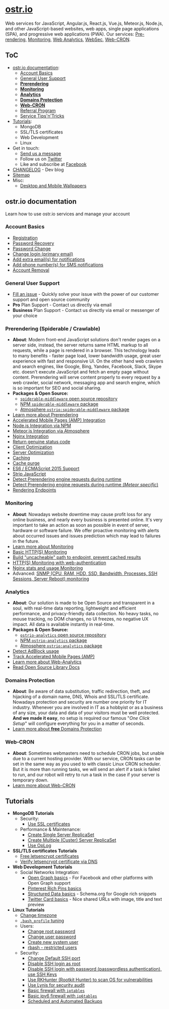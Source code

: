 # [ostr.io](https://ostr.io)

Web services for JavaScript, Angular.js, React.js, Vue.js, Meteor.js, Node.js, and other JavaScript-based websites, web apps, single page applications (SPA), and progressive web applications (PWA). Our services: [Pre-rendering](https://ostr.io/info/prerendering), [Monitoring](https://ostr.io/info/monitoring), [Web Analytics](https://ostr.io/info/web-analytics), [WebSec](https://ostr.io/info/domain-names-protection), [Web-CRON](https://ostr.io/info/web-cron).

## ToC

- [ostr.io documentation](https://github.com/veliovgroup/ostrio#ostrio-documentation):
  - [Account Basics](https://github.com/veliovgroup/ostrio#account-basics)
  - [General User Support](https://github.com/veliovgroup/ostrio#general-user-support)
  - [__Prerendering__](https://github.com/veliovgroup/ostrio#prerendering-spiderable--crawlable)
  - [__Monitoring__](https://github.com/veliovgroup/ostrio#monitoring)
  - [__Analytics__](https://github.com/veliovgroup/ostrio#analytics)
  - [__Domains Protection__](https://github.com/veliovgroup/ostrio#domains-protection)
  - [__Web-CRON__](https://github.com/veliovgroup/ostrio#web-cron)
  - [Referral Program](https://github.com/veliovgroup/ostrio/blob/master/docs/account/referral-program.md)
  - [Service Tips'n'Tricks](https://github.com/veliovgroup/ostrio/blob/master/docs/account/tips-and-tricks.md)
- [Tutorials](https://github.com/veliovgroup/ostrio#tutorials):
  - MongoDB
  - SSL/TLS certificates
  - Web Development
  - Linux
- Get in touch:
  - <a href="mailto:info@ostr.io" target="_parent">Send us a message</a>
  - Follow us on [Twitter](https://twitter.com/ostrio_service)
  - Like and subscribe at [Facebook](https://www.facebook.com/ostrio.service)
- [CHANGELOG](https://github.com/veliovgroup/ostrio/blob/master/HISTORY.md) - Dev blog
- [Sitemap](https://github.com/veliovgroup/ostrio/blob/master/SITEMAP.md)
- Misc:
  - [Desktop and Mobile Wallpapers](https://github.com/veliovgroup/ostrio/tree/master/wallpapers)

## ostr.io documentation

Learn how to use ostr.io services and manage your account

### Account Basics

- [Registration](https://github.com/veliovgroup/ostrio/blob/master/docs/account/sign-up.md)
- [Password Recovery](https://github.com/veliovgroup/ostrio/blob/master/docs/account/password-recovery.md)
- [Password Change](https://github.com/veliovgroup/ostrio/blob/master/docs/account/password-change.md)
- [Change login (primary email)](https://github.com/veliovgroup/ostrio/blob/master/docs/account/change-primary-email.md)
- [Add extra email(s) for notifications](https://github.com/veliovgroup/ostrio/blob/master/docs/account/add-notification-email.md)
- [Add phone number(s) for SMS notifications](https://github.com/veliovgroup/ostrio/blob/master/docs/account/add-notification-phone-number.md)
- [Account Removal](https://github.com/veliovgroup/ostrio/blob/master/docs/account/account-removal.md)

### General User Support

- [Fill an issue](https://github.com/veliovgroup/ostrio/issues) - Quickly solve your issue with the power of our customer support and open source community
- __Pro__ Plan Support - Contact us directly via email
- __Business__ Plan Support - Contact us directly via email or messenger of your choice

<!-- ### Resources Management
 - Server: [Add and verify by IP]()
 - Server: [Add and verify by domain name]()
 - Domain: [Whois integrity monitoring]()
 - Domain: [DNS records integrity monitoring]()
 - Website: [SSL certificate integrity monitoring]() -->

### Prerendering (Spiderable / Crawlable)

- __About__: Modern front-end JavaScript solutions don't render pages on a server side, instead, the server returns same HTML markup to all requests, while a page is rendered in a browser. This technology leads to many benefits - faster page load, lower bandwidth usage, great user experience with fast and responsive UI. On the other hand web crawlers and search engines, like Google, Bing, Yandex, Facebook, Slack, Skype etc. doesn't execute JavaScript and fetch an empty page without content. Prerendering will serve content properly to every request by a web crawler, social network, messaging app and search engine, which is so important for SEO and social sharing.
- __Packages & Open Source:__
  - [`spiderable-middleware` open source repository](https://github.com/veliovgroup/spiderable-middleware)
  - [NPM `spiderable-middleware` package](https://www.npmjs.com/package/spiderable-middleware)
  - [Atmosphere `ostrio:spiderable-middleware` package](https://atmospherejs.com/ostrio/spiderable-middleware)
- [Learn more about Prerendering](https://ostr.io/info/prerendering)
- [Accelerated Mobile Pages (AMP) Integration](https://github.com/veliovgroup/ostrio/blob/master/docs/prerendering/amp-support.md)
- [Node.js Integration via NPM](https://github.com/veliovgroup/ostrio/blob/master/docs/prerendering/node-npm.md)
- [Meteor.js Integration via Atmosphere](https://github.com/veliovgroup/ostrio/blob/master/docs/prerendering/meteor-atmosphere.md)
- [Nginx Integration](https://github.com/veliovgroup/ostrio/blob/master/docs/prerendering/nginx.md)
- [Return genuine status code](https://github.com/veliovgroup/ostrio/blob/master/docs/prerendering/genuine-status-code.md)
- [Client Optimization](https://github.com/veliovgroup/ostrio/blob/master/docs/prerendering/optimization.md)
- [Server Optimization](https://github.com/veliovgroup/ostrio/blob/master/docs/prerendering/rendering-endpoints.md)
- [Caching](https://github.com/veliovgroup/ostrio/blob/master/docs/prerendering/cache.md)
- [Cache purge](https://github.com/veliovgroup/ostrio/blob/master/docs/prerendering/cache-purge.md)
- [ES6 / ECMAScript 2015 Support](https://github.com/veliovgroup/ostrio/blob/master/docs/prerendering/es6-support.md)
- [Strip JavaScript](https://github.com/veliovgroup/ostrio/blob/master/docs/prerendering/strip-javascript.md)
- [Detect Prerendering engine requests during runtime](https://github.com/veliovgroup/ostrio/blob/master/docs/prerendering/detect-prerendering.md)
- [Detect Prerendering engine requests during runtime (*Meteor specific*)](https://github.com/veliovgroup/ostrio/blob/master/docs/prerendering/detect-prerendering-meteor.md)
- [Rendering Endpoints](https://github.com/veliovgroup/ostrio/blob/master/docs/prerendering/rendering-endpoints.md)

### Monitoring

- __About__: Nowadays website downtime may cause profit loss for any online business, and nearly every business is presented online. It's very important to take an action as soon as possible in event of server, hardware or software failure. We offer proactive monitoring with alerts about occurred issues and issues prediction which may lead to failures in the future.
- [Learn more about Monitoring](https://ostr.io/info/monitoring)
- [Basic HTTP(S) Monitoring](https://github.com/veliovgroup/ostrio/blob/master/docs/monitoring/basics.md)
- [Build "uncacheable" path to endpoint, prevent cached results](https://github.com/veliovgroup/ostrio/blob/master/docs/monitoring/custom-path.md)
- [HTTP(S) Monitoring with web-authentication](https://github.com/veliovgroup/ostrio/blob/master/docs/monitoring/with-auth.md)
- [Nginx stats and usage Monitoring](https://github.com/veliovgroup/ostrio/blob/master/docs/monitoring/nginx-stats.md)
- Advanced: [SNMP (CPU, RAM, HDD, SSD, Bandwidth, Processes, SSH Sessions, Server Reboot) monitoring](https://github.com/veliovgroup/ostrio/blob/master/docs/monitoring/snmp.md)

### Analytics

- __About__: Our solution is made to be Open Source and transparent in a soul, with real-time data reporting, lightweight and efficient performance, and privacy-friendly data collection. No heavy tasks, no mouse tracking, no DOM changes, no UI freezes, no negative UX impact. All data is available instantly in real-time.
- __Packages & Open Source:__
  - [`ostrio-analytics` open source repository](https://github.com/veliovgroup/ostrio-analytics)
  - [NPM `ostrio-analytics` package](https://www.npmjs.com/package/ostrio-analytics)
  - [Atmosphere `ostrio:analytics` package](https://atmospherejs.com/ostrio/analytics)
- [Detect AdBlock usage](https://github.com/veliovgroup/ostrio/blob/master/docs/analytics/detect-adblock.md)
- [Track Accelerated Mobile Pages (AMP)](https://github.com/veliovgroup/ostrio/blob/master/docs/analytics/track-amp.md)
- [Learn more about Web-Analytics](https://ostr.io/info/web-analytics)
- [Read Open Source Library Docs](https://github.com/veliovgroup/ostrio-analytics)

### Domains Protection

- __About__: Be aware of data substitution, traffic redirection, theft, and hijacking of a domain name, DNS, Whois and SSL/TLS certificate. Nowadays protection and security are number one priority for IT industry. Whenever you are involved in IT as a hobbyist or as a business of any size, your data and data of your visitors must be well protected. __And we made it easy__, no setup is required our famous "*One Click Setup*" will configure everything for you in a matter of seconds.
- [Learn more about __free__ Domains Protection](https://ostr.io/info/domain-names-protection)

### Web-CRON

- __About__: Sometimes webmasters need to schedule CRON jobs, but unable due to a current hosting provider. With our service, CRON tasks can be set in the same way as you used to with classic Linux CRON scheduler. But it is more than running tasks, we will send an alert if a task is failed to run, and our robot will retry to run a task in the case if your server is temporary down.
- [Learn more about Web-CRON](https://ostr.io/info/web-cron)

<!--  - Custom: [JSON Endpoint Monitoring]()
 - Custom: [XML Endpoint Monitoring]() -->

<!--  - [Phusion Passenger `passenger-status` Monitoring]()
 - [PHP stats and usage Monitoring]()
 - [Node.js stats and usage Monitoring]()
 - [MongoDB stats and usage Monitoring]()
 - PHP: [MySQL Database Monitoring]()
 - Ruby: [MySQL Database Monitoring]()
 - Node.js: [MySQL Database Monitoring]()
 - PHP: [MongoDB Database Monitoring]()
 - Ruby: [MongoDB Database Monitoring]()
 - Node.js: [MongoDB Database Monitoring]()
 - PHP: [Redis Database Monitoring]()
 - Ruby: [Redis Database Monitoring]()
 - Node.js: [Redis Database Monitoring]()
 - Custom: [Server stats Monitoring with Node.js]()
 - Custom: [Server stats Monitoring with Ruby]()
 - Custom: [Server stats Monitoring with PHP]() -->

<!-- ### Web-CRON
 - [Introduction]()
 - [Integration examples]() -->

## Tutorials

- __MongoDB Tutorials__
  - Security:
    - [Use SSL certificates](https://github.com/veliovgroup/ostrio/blob/master/tutorials/mongodb/use-ssl-http-encryption.md)
  - Performance & Maintenance:
    - [Create Single Server ReplicaSet](https://github.com/veliovgroup/ostrio/blob/master/tutorials/mongodb/single-server-replica-set.md)
    - [Create Multiple (Custer) Server ReplicaSet](https://github.com/veliovgroup/ostrio/blob/master/tutorials/mongodb/multiple-server-replica-set.md)
    - [Use OpLog](https://github.com/veliovgroup/ostrio/blob/master/tutorials/mongodb/enable-oplog.md)
- __SSL/TLS certificates Tutorials__
  - [Free letsencrypt certificates](https://github.com/veliovgroup/ostrio/blob/master/tutorials/ssl/ssl-letsencrypt.md)
  - [Verify letsencrypt certificate via DNS](https://github.com/veliovgroup/ostrio/blob/master/tutorials/ssl/ssl-letsencrypt-dns-validation.md)
- __Web Development Tutorials__
  - Social Networks Integration:
    - [Open Graph basics](https://github.com/veliovgroup/ostrio/blob/master/tutorials/website/social-networking/open-graph-basics.md) - For Facebook and other platforms with Open Graph support
    - [Pinterest Rich Pins basics](https://github.com/veliovgroup/ostrio/blob/master/tutorials/website/social-networking/pinterest-rich-pins-basics.md)
    - [Structured Data basics](https://github.com/veliovgroup/ostrio/blob/master/tutorials/website/social-networking/structured-data-basics.md) - Schema.org for Google rich snippets
    - [Twitter Card basics](https://github.com/veliovgroup/ostrio/blob/master/tutorials/website/social-networking/twitter-cards-basics.md) - Nice shared URLs with image, title and text preview
- __Linux Tutorials__
  - [Change timezone](https://github.com/veliovgroup/ostrio/blob/master/tutorials/linux/change-timezone.md)
  - [`.bash_profile` tuning](https://github.com/veliovgroup/ostrio/blob/master/tutorials/linux/bash_profile-tuning.md)
  - Users:
    - [Change root password](https://github.com/veliovgroup/ostrio/blob/master/tutorials/linux/users/root-passwd.md)
    - [Change user password](https://github.com/veliovgroup/ostrio/blob/master/tutorials/linux/users/user-passwd.md)
    - [Create new system user](https://github.com/veliovgroup/ostrio/blob/master/tutorials/linux/users/create-user.md)
    - [rbash - restricted users](https://github.com/veliovgroup/ostrio/blob/master/tutorials/linux/users/rbash.md)
  - Security:
    - [Change Default SSH port](https://github.com/veliovgroup/ostrio/blob/master/tutorials/linux/security/change-ssh-port.md)
    - [Disable SSH login as root](https://github.com/veliovgroup/ostrio/blob/master/tutorials/linux/security/disable-ssh-root.md)
    - [Disable SSH login with password (passwordless authentication), use SSH Keys](https://github.com/veliovgroup/ostrio/blob/master/tutorials/linux/security/use-ssh-keys.md)
    - [Use RKHunter (Rootkit Hunter) to scan OS for vulnerabilities](https://github.com/veliovgroup/ostrio/blob/master/tutorials/linux/security/rootkit-hunter.md)
    - [Use Lynis for security audit](https://github.com/veliovgroup/ostrio/blob/master/tutorials/linux/security/lynis-security-audit.md)
    - [Basic firewall with `iptables`](https://github.com/veliovgroup/ostrio/blob/master/tutorials/linux/security/iptables-firewall.md)
    - [Basic ipv6 firewall with `ip6tables`](https://github.com/veliovgroup/ostrio/blob/master/tutorials/linux/security/iptables-firewall-ipv6.md)
    - [Scheduled and Automated Backups](https://github.com/veliovgroup/ostrio/blob/master/tutorials/linux/security/automated-backups.md)

<!-- ### nginx
 - [nginx + Node.js with WebSockets]() - Meteor.js, MEAN.js or any other Node.js project with WebSockets
 - [Load monitoring]()
 - [Set up support for h2]()
 - [Basic proxy configuration]()
 - [Proxy injections]()
 - [gzip compressions]()
 - [Optimization]()
 - [Fine tuning]()
 - [Create login/password protected path]()
 - [Security & Protection]()
 - [Enable WebSockets Support]() -->
<!--  - [Run MongoDB locally, prevent external access]()
 - [Change default ports]() -->
 <!-- - [Protect database with password]() -->

<!-- #### Other MongoDB Tips & Tricks
 - [Self-destroying records, TTL]() -->

<!--  - [Install SSL/TLS certificate to Nginx]() -->

<!-- #### Security
 - [Basic Security Check-list]()
 - [Google reCAPTCA]()
 - [Advanced Google reCAPTCHA integration]() -->

<!-- #### Visitors Analytics
 - [ostr.io Analytics]()
 - [Google Analytics]()
 - [Yandex Metrika]() -->

<!-- #### Development
 - [Service Workers - Build off-line website]()
 - [Service Workers - App install banner]()
 - [Service Workers - Standalone App]()
 - [favicon - for all devices and browsers]()
 - [robots.txt]() -->

<!-- #### Meteor.js
 - [Build simple off-line application]() -->

<!-- #### Meteor.js Security
 - [DDP Rate limiting]()
 - [reCAPTCHA]() -->

<!-- ### CDN
 - [CloudFlare]()
 - [Advanced security with CloudFlare]() -->
